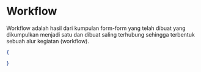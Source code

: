 # Workflow

Workflow adalah hasil dari kumpulan form-form yang telah dibuat
yang dikumpulkan menjadi satu dan dibuat saling terhubung sehingga
terbentuk sebuah alur kegiatan (workflow).

```json
{

}
```